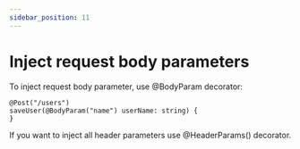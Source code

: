 ```yaml
---
sidebar_position: 11
---
```


# Inject request body parameters

To inject request body parameter, use @BodyParam decorator:

```
@Post("/users")
saveUser(@BodyParam("name") userName: string) {
}
```

If you want to inject all header parameters use @HeaderParams() decorator.
